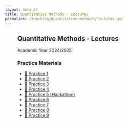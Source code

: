 ```yaml
---
layout: default
title: Quantitative Methods - Lectures
permalink: /teaching/quantitative-methods/lectures_qm/
---
```


<h2 style="margin-left: 40px;">Quantitative Methods - Lectures</h2>
<p style="margin-left: 40px;">Academic Year 2024/2025</p>

<h3 style="margin-left: 40px;">Practice Materials</h3>
<ul style="margin-left: 40px;">
  <li><a href="/teaching/quantitative-methods/Practice1.Rmd" download>📄 Practice 1</a></li>
  <li><a href="/teaching/quantitative-methods/Practice2.Rmd" download>📄 Practice 2</a></li>
  <li><a href="/teaching/quantitative-methods/Practice3.Rmd" download>📄 Practice 3</a></li>
  <li><a href="/teaching/quantitative-methods/Practice4.Rmd" download>📄 Practice 4</a></li>
  <li><a href="/teaching/quantitative-methods/Practice5_Hackathon_Student_Final.Rmd" download>📄 Practice 5 (Hackathon)</a></li>
  <li><a href="/teaching/quantitative-methods/Practice6.Rmd" download>📄 Practice 6</a></li>
  <li><a href="/teaching/quantitative-methods/Practice7.Rmd" download>📄 Practice 7</a></li>
  <li><a href="/teaching/quantitative-methods/Practice8.Rmd" download>📄 Practice 8</a></li>
  <li><a href="/teaching/quantitative-methods/Practice9.Rmd" download>📄 Practice 9</a></li>
</ul>
